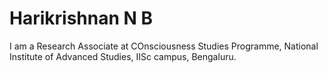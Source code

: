 # Harikrishnan N B
I am a Research Associate at COnsciousness Studies Programme, National Institute of Advanced Studies, IISc campus, Bengaluru.
